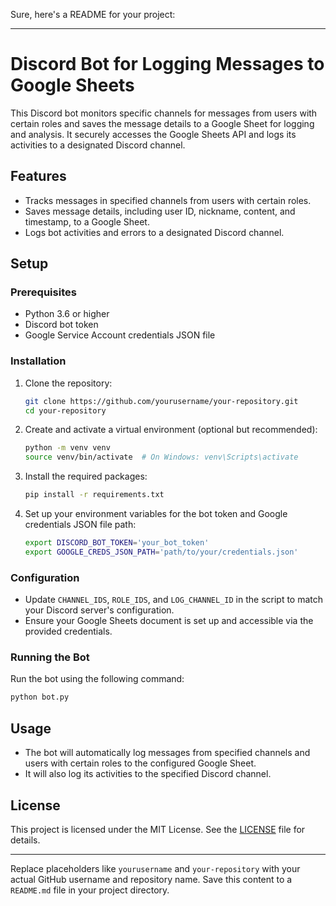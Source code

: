 Sure, here's a README for your project:

---

# Discord Bot for Logging Messages to Google Sheets

This Discord bot monitors specific channels for messages from users with certain roles and saves the message details to a Google Sheet for logging and analysis. It securely accesses the Google Sheets API and logs its activities to a designated Discord channel.

## Features

- Tracks messages in specified channels from users with certain roles.
- Saves message details, including user ID, nickname, content, and timestamp, to a Google Sheet.
- Logs bot activities and errors to a designated Discord channel.

## Setup

### Prerequisites

- Python 3.6 or higher
- Discord bot token
- Google Service Account credentials JSON file

### Installation

1. Clone the repository:

   ```sh
   git clone https://github.com/yourusername/your-repository.git
   cd your-repository
   ```
2. Create and activate a virtual environment (optional but recommended):

   ```sh
   python -m venv venv
   source venv/bin/activate  # On Windows: venv\Scripts\activate
   ```
3. Install the required packages:

   ```sh
   pip install -r requirements.txt
   ```
4. Set up your environment variables for the bot token and Google credentials JSON file path:

   ```sh
   export DISCORD_BOT_TOKEN='your_bot_token'
   export GOOGLE_CREDS_JSON_PATH='path/to/your/credentials.json'
   ```

### Configuration

- Update `CHANNEL_IDS`, `ROLE_IDS`, and `LOG_CHANNEL_ID` in the script to match your Discord server's configuration.
- Ensure your Google Sheets document is set up and accessible via the provided credentials.

### Running the Bot

Run the bot using the following command:

```sh
python bot.py
```

## Usage

- The bot will automatically log messages from specified channels and users with certain roles to the configured Google Sheet.
- It will also log its activities to the specified Discord channel.

## License

This project is licensed under the MIT License. See the [LICENSE](LICENSE) file for details.

---

Replace placeholders like `yourusername` and `your-repository` with your actual GitHub username and repository name. Save this content to a `README.md` file in your project directory.
